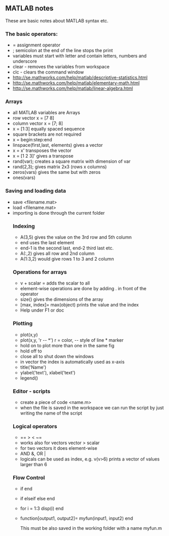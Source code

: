 ## MATLAB notes
These are basic notes about MATLAB syntax etc.
### The basic operators:
* = assignment operator
* ; semicolon at the end of the line stops the print
* variables must start with letter and contain letters, numbers and underscore
* clear - removes the variables from workspace
* clc - clears the command window
* http://se.mathworks.com/help/matlab/descriptive-statistics.html
* http://se.mathworks.com/help/matlab/elementary-math.html
* http://se.mathworks.com/help/matlab/linear-algebra.html

### Arrays
* all MATLAB variables are Arrays
* row vector x = [7 8]
* column vector x = [7; 8]
* x = [1:3] equally spaced sequence
* square brackets are not required
* x = begin:step:end
* linspace(first,last, elements) gives a vector
* x = x' transposes the vector
* x = [1 2 3]' gives a transpose
* rand(var); creates a square matrix with dimension of var
* rand(2,3); gives matrix 2x3 (rows x columns)
* zeros(vars) gives the same but with zeros
* ones(vars)

### Saving and loading data
* save <filename.mat> <object>
* load <filename.mat>
* importing is done through the current folder

### Indexing
* A(3,5) gives the value on the 3rd row and 5th column
* end uses the last element
* end-1 is the second last, end-2 third last etc.
* A(:,2) gives all row and 2nd column
* A(1:3,2) would give rows 1 to 3 and 2 column

### Operations for arrays
* v + scalar = adds the scalar to all
* element-wise operations are done by adding . in front of the operator
* size() gives the dimensions of the array
* [max, index]= max(object) prints the value and the index
* Help under F1 or doc <function name>

### Plotting
* plot(x,y)
* plot(x,y, 'r -- *') r = color, -- style of line \* marker
* hold on to plot more than one in the same fig
* hold off to 
* close all to shut down the windows
* in vector the index is automatically used as x-axis
* title('Name')
* ylabel('text'), xlabel('text')
* legend()

### Editor - scripts
* create a piece of code <name.m>
* when the file is saved in the workspace we can run the script by just writing the name of the script

### Logical operators
* == > < ~=
* works also for vectors vector > scalar
* for two vectors it does element-wise
* AND &, OR |
* logicals can be used as index, e.g. v(v>6) prints a vector of values larger than 6

### Flow Control
* 	if <condition>
			<statement>
	end
	
* 	if <condition>
			<statement>
	elseif <expression>
		<statement>
	else 
		<statement>
	end
* 	for i = 1:3	
		disp(i)
	end
	
* function[output1, output2]= myfun(input1, input2) 
	<does function stuff>
	end

	This must be also saved in the working folder with a name myfun.m
